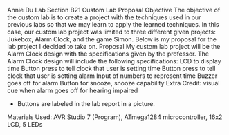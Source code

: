 Annie Du
Lab Section B21
Custom Lab Proposal
Objective
	The objective of the custom lab is to create a project with the techniques used in our previous labs so that we may learn to apply the learned techniques. In this case, our custom lab project was limited to three different given projects: Jukebox, Alarm Clock, and the game Simon. Below is my proposal for the lab project I decided to take on.
Proposal
My custom lab project will be the Alarm Clock design with the specifications given by the professor. The Alarm Clock design will include the following specifications:
		LCD to display time
		Button press to tell clock that user is setting time
		Button press to tell clock that user is setting alarm 
		Input of numbers to represent time
		Buzzer goes off for alarm
		Button for snooze, snooze capability
		Extra Credit: visual cue when alarm goes off for hearing impaired 
    
* Buttons are labeled in the lab report in a picture. 
    
Materials Used: AVR Studio 7 (Program), ATmega1284 microcontroller, 16x2 LCD, 5 LEDs
